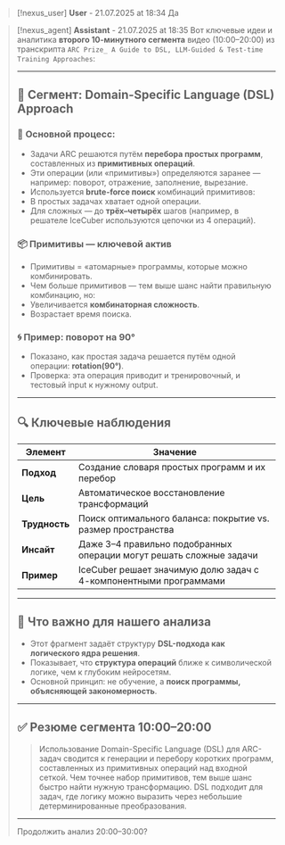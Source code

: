 >[!nexus_user] **User** - 21.07.2025 at 18:34
> Да
<!-- UID: 7e49c888-851b-4d29-b5be-3be2f7326d1f -->




>[!nexus_agent] **Assistant** - 21.07.2025 at 18:35
> Вот ключевые идеи и аналитика **второго 10-минутного сегмента** видео (10:00–20:00) из транскрипта `ARC Prize_ A Guide to DSL, LLM-Guided & Test-time Training Approaches`:
> 
> ---
> 
> ## 🔧 Сегмент: Domain-Specific Language (DSL) Approach
> 
> ### 📌 Основной процесс:
> - Задачи ARC решаются путём **перебора простых программ**, составленных из **примитивных операций**.
> - Эти операции (или «примитивы») определяются заранее — например: поворот, отражение, заполнение, вырезание.
> - Используется **brute-force поиск** комбинаций примитивов:
>  - В простых задачах хватает одной операции.
>  - Для сложных — до **трёх–четырёх** шагов (например, в решателе IceCuber используются цепочки из 4 операций).
> 
> ### 📦 Примитивы — ключевой актив
> - Примитивы = «атомарные» программы, которые можно комбинировать.
> - Чем больше примитивов — тем выше шанс найти правильную комбинацию, но:
>  - Увеличивается **комбинаторная сложность**.
>  - Возрастает время поиска.
> 
> ### 🌀 Пример: поворот на 90°
> - Показано, как простая задача решается путём одной операции: **rotation(90°)**.
> - Проверка: эта операция приводит и тренировочный, и тестовый input к нужному output.
> 
> ---
> 
> ## 🔍 Ключевые наблюдения
> 
> | Элемент | Значение |
> |--------|----------|
> | **Подход** | Создание словаря простых программ и их перебор |
> | **Цель** | Автоматическое восстановление трансформаций |
> | **Трудность** | Поиск оптимального баланса: покрытие vs. размер пространства |
> | **Инсайт** | Даже 3–4 правильно подобранных операции могут решать сложные задачи |
> | **Пример** | IceCuber решает значимую долю задач с 4-компонентными программами |
> 
> ---
> 
> ## 🧠 Что важно для нашего анализа
> 
> - Этот фрагмент задаёт структуру **DSL-подхода как логического ядра решения**.
> - Показывает, что **структура операций** ближе к символической логике, чем к глубоким нейросетям.
> - Основной принцип: не обучение, а **поиск программы, объясняющей закономерность**.
> 
> ---
> 
> ## ✅ Резюме сегмента 10:00–20:00
> 
> > Использование Domain-Specific Language (DSL) для ARC-задач сводится к генерации и перебору коротких программ, составленных из примитивных операций над входной сеткой. Чем точнее набор примитивов, тем выше шанс быстро найти нужную трансформацию. DSL подходит для задач, где логику можно выразить через небольшие детерминированные преобразования.
> 
> ---
> 
> Продолжить анализ 20:00–30:00?
<!-- UID: 31db3924-e47a-46df-a41a-5f7e5a67f4a3 -->